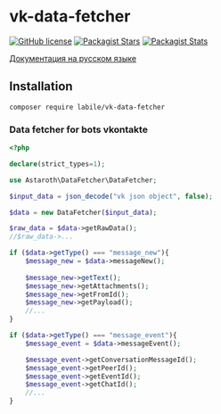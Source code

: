 # vk-data-fetcher

[![GitHub license](https://img.shields.io/badge/license-BSD-green.svg)](https://github.com/labi-le/vk-data-fetcher/blob/main/LICENSE)
[![Packagist Stars](https://img.shields.io/packagist/stars/labile/vk-data-fetcher)](https://packagist.org/packages/labile/vk-data-fetcher/stats)
[![Packagist Stats](https://img.shields.io/packagist/dt/labile/vk-data-fetcher)](https://packagist.org/packages/labile/vk-data-fetcher/stats)

[Документация на русском языке](https://github.com/labi-le/vk-data-fetcher/blob/main/README_RU.md)

## Installation

`composer require labile/vk-data-fetcher`

### Data fetcher for bots vkontakte

```php
<?php

declare(strict_types=1);

use Astaroth\DataFetcher\DataFetcher;

$input_data = json_decode("vk json object", false);

$data = new DataFetcher($input_data);

$raw_data = $data->getRawData();
//$raw_data->...

if ($data->getType() === "message_new"){
    $message_new = $data->messageNew();
    
    $message_new->getText();
    $message_new->getAttachments();
    $message_new->getFromId();
    $message_new->getPayload();
    //...
}

if ($data->getType() === "message_event"){
    $message_event = $data->messageEvent();

    $message_event->getConversationMessageId();
    $message_event->getPeerId();
    $message_event->getEventId();
    $message_event->getChatId();
    //...
}

```


